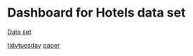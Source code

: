 # Dashboard for Hotels data set

[Data set](https://github.com/rfordatascience/tidytuesday/tree/master/data/2020/2020-02-11)

[tidytuesday](https://github.com/rfordatascience/tidytuesday/tree/master/data/2020/2020-02-11)
[paper](https://www.sciencedirect.com/science/article/pii/S2352340918315191)